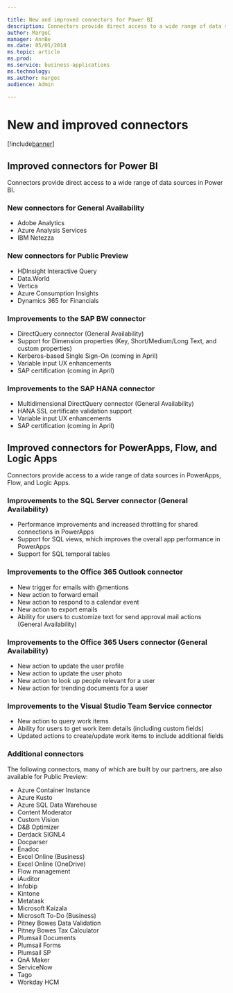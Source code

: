 ```yaml
---

title: New and improved connectors for Power BI
description: Connectors provide direct access to a wide range of data sources in Power BI.
author: MargoC
manager: AnnBe
ms.date: 05/01/2018
ms.topic: article
ms.prod: 
ms.service: business-applications
ms.technology: 
ms.author: margoc
audience: Admin

---
```


# New and improved connectors 

[!include[banner](../../../includes/banner.md)]

## Improved connectors for Power BI
Connectors provide direct access to a wide range of data sources in Power BI.

### New connectors for General Availability
-   Adobe Analytics
-   Azure Analysis Services
-   IBM Netezza

### New connectors for Public Preview
-   HDInsight Interactive Query
-   Data.World
-   Vertica
-   Azure Consumption Insights
-   Dynamics 365 for Financials

### Improvements to the SAP BW connector 
-   DirectQuery connector (General Availability)
-   Support for Dimension properties (Key, Short/Medium/Long Text, and custom properties)
-   Kerberos-based Single Sign-On (coming in April)
-   Variable input UX enhancements
-   SAP certification (coming in April)

### Improvements to the SAP HANA connector
-   Multidimensional DirectQuery connector (General Availability)
-   HANA SSL certificate validation support
-   Variable input UX enhancements
-   SAP certification (coming in April)

## Improved connectors for PowerApps, Flow, and Logic Apps
Connectors provide access to a wide range of data sources in PowerApps, Flow, and Logic Apps.

### Improvements to the SQL Server connector (General Availability)
-   Performance improvements and increased throttling for shared connections in PowerApps
-   Support for SQL views, which improves the overall app performance in PowerApps
-   Support for SQL temporal tables

### Improvements to the Office 365 Outlook connector
-   New trigger for emails with \@mentions 
-   New action to forward email 
-   New action to respond to a calendar event 
-   New action to export emails 
-   Ability for users to customize text for send approval mail actions (General Availability)

### Improvements to the Office 365 Users connector (General Availability)
-   New action to update the user profile
-   New action to update the user photo
-   New action to look up people relevant for a user
-   New action for trending documents for a user

### Improvements to the Visual Studio Team Service connector 
-   New action to query work items
-   Ability for users to get work item details (including custom fields)
-   Updated actions to create/update work items to include additional fields

### Additional connectors
The following connectors, many of which are built by our partners, are also
available for Public Preview:
-   Azure Container Instance
-   Azure Kusto
-   Azure SQL Data Warehouse
-   Content Moderator
-   Custom Vision
-   D&B Optimizer
-   Derdack SIGNL4
-   Docparser
-   Enadoc
-   Excel Online (Business)
-   Excel Online (OneDrive)
-   Flow management
-   iAuditor
-   Infobip
-   Kintone
-   Metatask
-   Microsoft Kaizala
-   Microsoft To-Do (Business)
-   Pitney Bowes Data Validation
-   Pitney Bowes Tax Calculator
-   Plumsail Documents
-   Plumsail Forms
-   Plumsail SP
-   QnA Maker
-   ServiceNow
-   Tago
-   Workday HCM

